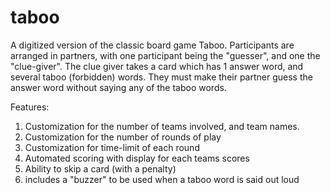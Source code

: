 # taboo

A digitized version of the classic board game Taboo. Participants are arranged in partners, with one participant being the "guesser", and one the "clue-giver". The clue giver takes a card which has 1 answer word, and several taboo (forbidden) words. They must make their partner guess the answer word without saying any of the taboo words. 

Features:

1) Customization for the number of teams involved, and team names.
2) Customization for the number of rounds of play
3) Customization for time-limit of each round
4) Automated scoring with display for each teams scores
5) Ability to skip a card (with a penalty)
6) includes a "buzzer" to be used when a taboo word is said out loud
